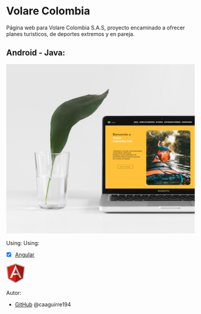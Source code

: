 # Volare Colombia
Página web para Volare Colombia S.A.S, proyecto encaminado a ofrecer planes turisticos, de deportes extremos y en pareja.

## Android - Java:
 ![GitHub](/img/main.jpg)
 
Using:
Using:
* [x] [Angular](https://angular.io/)

![Logo](/img/angular.png)


Autor:
*  [GitHub](https://github.com/caaguirre194)
	 @caaguirre194

